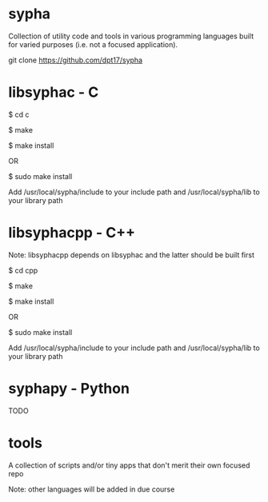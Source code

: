 # sypha
Collection of utility code and tools in various programming languages built for varied purposes (i.e. not a focused application).

git clone https://github.com/dpt17/sypha

# libsyphac - C

$ cd c

$ make

$ make install

OR

$ sudo make install

Add /usr/local/sypha/include to your include path and /usr/local/sypha/lib to your library path

# libsyphacpp - C++

Note: libsyphacpp depends on libsyphac and the latter should be built first

$ cd cpp

$ make

$ make install

OR

$ sudo make install

Add /usr/local/sypha/include to your include path and /usr/local/sypha/lib to your library path

# syphapy - Python

TODO

# tools

A collection of scripts and/or tiny apps that don't merit their own focused repo

Note: other languages will be added in due course
